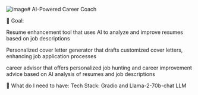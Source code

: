 ![image](https://github.com/user-attachments/assets/f47cd10a-bfba-433c-aefd-cd0434477764)# AI-Powered Career Coach

🎯 Goal:  

Resume enhancement tool that uses AI to analyze and improve resumes based on job descriptions

Personalized cover letter generator that drafts customized cover letters, enhancing job application processes

career advisor that offers personalized job hunting and career improvement advice based on AI analysis of resumes and job descriptions


🧠 What do I need to have:
Tech Stack:  Gradio and Llama-2-70b-chat LLM 
